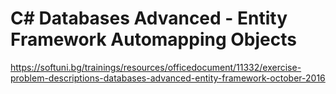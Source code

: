 # C# Databases Advanced - Entity Framework Automapping Objects

https://softuni.bg/trainings/resources/officedocument/11332/exercise-problem-descriptions-databases-advanced-entity-framework-october-2016